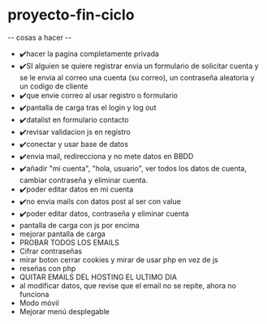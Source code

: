 # proyecto-fin-ciclo

-- cosas a hacer --
- :heavy_check_mark:hacer la pagina completamente privada 
- :heavy_check_mark:SI alguien se quiere registrar envia un formulario de solicitar cuenta y se le envia al correo una cuenta (su correo), un contraseña aleatoria y un codigo de cliente
- :heavy_check_mark:que envie correo al usar registro o formulario
- :heavy_check_mark:pantalla de carga tras el login y log out
- :heavy_check_mark:datalist en formulario contacto
- :heavy_check_mark:revisar validacion js en registro
- :heavy_check_mark:conectar y usar base de datos
- :heavy_check_mark:envia mail, redirecciona y no mete datos en BBDD
- :heavy_check_mark:añadir "mi cuenta", "hola, usuario", ver todos los datos de cuenta, cambiar contraseña y eliminar cuenta.
- :heavy_check_mark:poder editar datos en mi cuenta
- :heavy_check_mark:no envia mails con datos post al ser con value
- :heavy_check_mark:poder editar datos, contraseña y eliminar cuenta
- pantalla de carga con js por encima
- mejorar pantalla de carga
- PROBAR TODOS LOS EMAILS
- Cifrar contraseñas
- mirar boton cerrar cookies y mirar de usar php en vez de js
- reseñas con php
- QUITAR EMAILS DEL HOSTING EL ULTIMO DIA
- al modificar datos, que revise que el email no se repite, ahora no funciona
- Modo móvil 
- Mejorar menú desplegable
